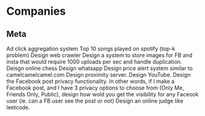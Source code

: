 # Companies

## Meta

Ad click aggregation system
Top 10 songs played on spotify (top-k problem)
Design web crawler
Design a system to store images for FB and insta that would require 1000 uploads per sec and handle duplication.
Deisgn online chess
Design whatsapp
Design price alert system similar to camelcamelcamel.com
Design proximity server.
Design YouTube.
Design the Facebook post privacy functionality. In other words, if I make a Facebook post, and I have 3 privacy options to choose from (Only Me, Friends Only, Public), design how wold you get the visibility for any Faceook user (ie. can a FB user see the post or not)
Design an online judge like leetcode.